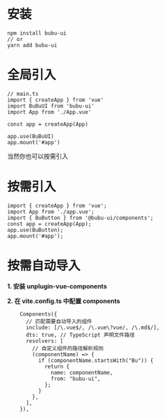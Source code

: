 # 安装

```
npm install bubu-ui
// or
yarn add bubu-ui

```

# 全局引入

```
// main.ts
import { createApp } from 'vue'
import BuBuUI from 'bubu-ui'
import App from './App.vue'

const app = createApp(App)

app.use(BuBuUI)
app.mount('#app')

```

当然你也可以按需引入

# 按需引入

```
import { createApp } from 'vue';
import App from './app.vue';
import { BuButton } from '@bubu-ui/components';
const app = createApp(App);
app.use(BuButton);
app.mount('#app');

```

# 按需自动导入

**1. 安装 unplugin-vue-components**

**2. 在 vite.config.ts 中配置 components**

```
    Components({
      // 匹配需要自动导入的组件
      include: [/\.vue$/, /\.vue\?vue/, /\.md$/],
      dts: true, // TypeScript 声明文件路径
      resolvers: [
        // 自定义组件的路径解析规则
        (componentName) => {
          if (componentName.startsWith("Bu")) {
            return {
              name: componentName,
              from: "bubu-ui",
            };
          }
        },
      ],
    }),
```
